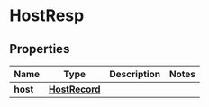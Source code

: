 # HostResp

## Properties
Name | Type | Description | Notes
------------ | ------------- | ------------- | -------------
**host** | [**HostRecord**](HostRecord.md) |  | 
